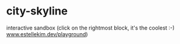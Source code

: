 # city-skyline
interactive sandbox (click on the rightmost block, it's the coolest :-) www.estellekim.dev/playground)

